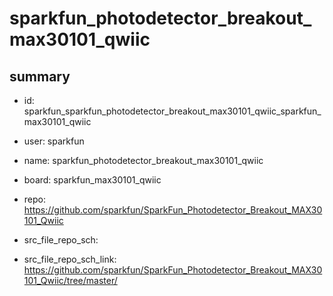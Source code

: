 # sparkfun_photodetector_breakout_max30101_qwiic
 
## summary 
* id: sparkfun_sparkfun_photodetector_breakout_max30101_qwiic_sparkfun_max30101_qwiic
* user: sparkfun
* name: sparkfun_photodetector_breakout_max30101_qwiic
* board: sparkfun_max30101_qwiic
* repo: https://github.com/sparkfun/SparkFun_Photodetector_Breakout_MAX30101_Qwiic



* src_file_repo_sch: 
* src_file_repo_sch_link: https://github.com/sparkfun/SparkFun_Photodetector_Breakout_MAX30101_Qwiic/tree/master/






